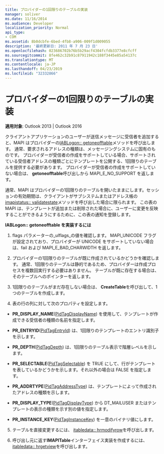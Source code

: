 ```yaml
---
title: プロバイダーの1回限りのテーブルの実装
manager: soliver
ms.date: 11/16/2014
ms.audience: Developer
localization_priority: Normal
api_type:
- COM
ms.assetid: 8b0dcbfe-6bed-4fb8-a906-009f1d009055
description: '最終更新日: 2011 年 7 月 23 日'
ms.openlocfilehash: 023686702b76b5b29acf4304fcfdb3377e8cfcff
ms.sourcegitcommit: 8fe462c32b91c87911942c188f3445e85a54137c
ms.translationtype: MT
ms.contentlocale: ja-JP
ms.lasthandoff: 04/23/2019
ms.locfileid: "32332866"
---
```

# <a name="implementing-a-provider-one-off-table"></a>プロバイダーの1回限りのテーブルの実装

  
  
**適用対象**: Outlook 2013 | Outlook 2016 
  
クライアントアプリケーションのユーザーが送信メッセージに受信者を追加すると、MAPI はプロバイダーの[IABLogon:: getoneofftable](iablogon-getoneofftable.md)メソッドを呼び出します。 通常、要求されるアドレスの種類は、メッセージングシステムに固有のものです。 プロバイダーが受信者の作成をサポートしている場合、サポートされている受信者アドレスの種類ごとにテンプレートを公開する、1回限りのテーブルを提供する必要があります。 プロバイダーが受信者の作成をサポートしていない場合は、 **getoneofftable**呼び出しから MAPI_E_NO_SUPPORT を返します。 
  
通常、MAPI はプロバイダーの1回限りのテーブルを開いたままにします。セッションの有効期間は、クライアントがサブシステムまたはアドレス帳の[imapistatus:: validatestate](imapistatus-validatestate.md)メソッドを呼び出した場合に限られます。 この表の MAPI は、テンプレートが追加または削除された場合に、ユーザーに変更を反映することができるようにするために、この表の通知を登録します。 
  
 **IABLogon:: getoneofftable を実装するには**
  
1. flags パラメーターの_ulflags_の値を確認します。 MAPI_UNICODE フラグが設定されており、プロバイダーが UNICODE をサポートしていない場合は、fail および MAPI_E_BAD_CHARWIDTH を返します。 
    
2. プロバイダーの1回限りのテーブルが既に作成されているかどうかを確認します。 通常、1回限りのテーブルは静的であるため、プロバイダーは作成プロセスを複数回実行する必要はありません。 テーブルが既に存在する場合は、そのテーブルへのポインターを返します。 
    
3. 1回限りのテーブルがまだ存在しない場合は、 **CreateTable**を呼び出して、1つのテーブルを作成します。 
    
4. 表の行の列に対して次のプロパティを設定します。
    
  - **PR_DISPLAY_NAME**([PidTagDisplayName](pidtagdisplayname-canonical-property.md)) を使用して、テンプレートが作成できる受信者の種類の名前を指定します。 
    
  - **PR_ENTRYID**([PidTagEntryId](pidtagentryid-canonical-property.md)) は、1回限りのテンプレートのエントリ識別子を示します。
    
  - **PR_DEPTH**([PidTagDepth](pidtagdepth-canonical-property.md)) は、1回限りのテーブル表示で階層レベルを示します。
    
  - **PR_SELECTABLE**([PidTagSelectable](pidtagselectable-canonical-property.md)) を TRUE にして、行がテンプレートを表しているかどうかを示します。それ以外の場合は FALSE を指定します。
    
  - **PR_ADDRTYPE**([PidTagAddressType](pidtagaddresstype-canonical-property.md)) は、テンプレートによって作成されたアドレスの種類を示します。
    
  - **PR_DISPLAY_TYPE**([PidTagDisplayType](pidtagdisplaytype-canonical-property.md)) から DT_MAILUSER またはテンプレートの表示の種類を示す別の値を指定します。
    
  - **PR_INSTANCE_KEY**([PidTagInstanceKey](pidtaginstancekey-canonical-property.md)) を一意のバイナリ値にします。 
    
5. テーブルを直接変更するには、 [itabledata:: hrmodifyrow](itabledata-hrmodifyrow.md)を呼び出します。 
    
6. 呼び出し元に返す**IMAPITable**インターフェイス実装を作成するには、 [itabledata:: hrgetview](itabledata-hrgetview.md)を呼び出します。 
    

